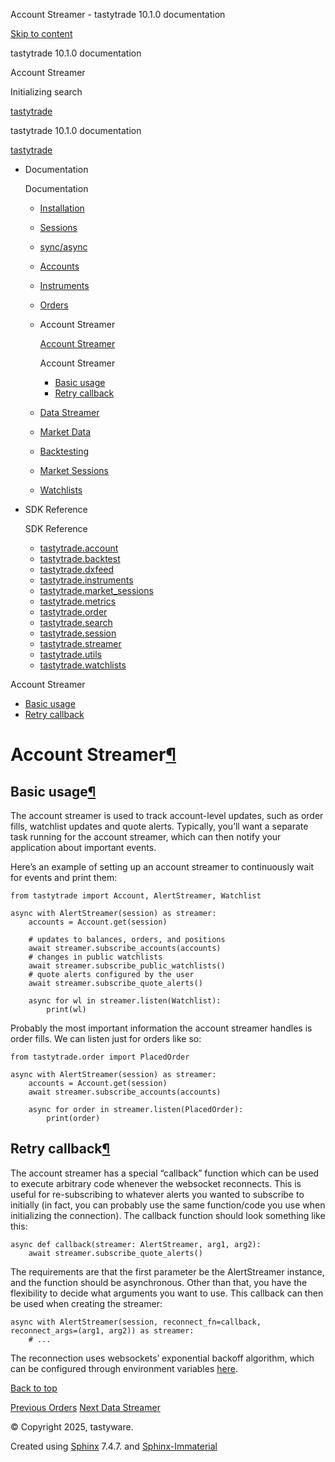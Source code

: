 Account Streamer - tastytrade 10.1.0 documentation







[Skip to content](account-streamer.html#basic-usage)

tastytrade 10.1.0 documentation

Account Streamer






Initializing search

[tastytrade](https://github.com/tastyware/tastytrade "Go to repository")

tastytrade 10.1.0 documentation

[tastytrade](https://github.com/tastyware/tastytrade "Go to repository")

* Documentation




  Documentation
  + [Installation](installation.html)
  + [Sessions](sessions.html)
  + [sync/async](sync-async.html)
  + [Accounts](accounts.html)
  + [Instruments](instruments.html)
  + [Orders](orders.html)
  + Account Streamer

    [Account Streamer](account-streamer.html#)



    Account Streamer
    - [Basic usage](account-streamer.html#basic-usage)
    - [Retry callback](account-streamer.html#retry-callback)
  + [Data Streamer](data-streamer.html)
  + [Market Data](market-data.html)
  + [Backtesting](backtest.html)
  + [Market Sessions](market-sessions.html)
  + [Watchlists](watchlists.html)
* SDK Reference




  SDK Reference
  + [tastytrade.account](api/account.html)
  + [tastytrade.backtest](api/backtesting.html)
  + [tastytrade.dxfeed](api/dxfeed.html)
  + [tastytrade.instruments](api/instruments.html)
  + [tastytrade.market\_sessions](api/market-sessions.html)
  + [tastytrade.metrics](api/metrics.html)
  + [tastytrade.order](api/order.html)
  + [tastytrade.search](api/search.html)
  + [tastytrade.session](api/session.html)
  + [tastytrade.streamer](api/streamer.html)
  + [tastytrade.utils](api/utils.html)
  + [tastytrade.watchlists](api/watchlists.html)

Account Streamer

* [Basic usage](account-streamer.html#basic-usage)
* [Retry callback](account-streamer.html#retry-callback)

# Account Streamer[¶](account-streamer.html#account-streamer "Link to this heading")

## Basic usage[¶](account-streamer.html#basic-usage "Link to this heading")

The account streamer is used to track account-level updates, such as order fills, watchlist updates and quote alerts.
Typically, you’ll want a separate task running for the account streamer, which can then notify your application about important events.

Here’s an example of setting up an account streamer to continuously wait for events and print them:

```
from tastytrade import Account, AlertStreamer, Watchlist

async with AlertStreamer(session) as streamer:
    accounts = Account.get(session)

    # updates to balances, orders, and positions
    await streamer.subscribe_accounts(accounts)
    # changes in public watchlists
    await streamer.subscribe_public_watchlists()
    # quote alerts configured by the user
    await streamer.subscribe_quote_alerts()

    async for wl in streamer.listen(Watchlist):
        print(wl)

```

Probably the most important information the account streamer handles is order fills. We can listen just for orders like so:

```
from tastytrade.order import PlacedOrder

async with AlertStreamer(session) as streamer:
    accounts = Account.get(session)
    await streamer.subscribe_accounts(accounts)

    async for order in streamer.listen(PlacedOrder):
        print(order)

```

## Retry callback[¶](account-streamer.html#retry-callback "Link to this heading")

The account streamer has a special “callback” function which can be used to execute arbitrary code whenever the websocket reconnects. This is useful for re-subscribing to whatever alerts you wanted to subscribe to initially (in fact, you can probably use the same function/code you use when initializing the connection).
The callback function should look something like this:

```
async def callback(streamer: AlertStreamer, arg1, arg2):
    await streamer.subscribe_quote_alerts()

```

The requirements are that the first parameter be the AlertStreamer instance, and the function should be asynchronous. Other than that, you have the flexibility to decide what arguments you want to use.
This callback can then be used when creating the streamer:

```
async with AlertStreamer(session, reconnect_fn=callback, reconnect_args=(arg1, arg2)) as streamer:
    # ...

```

The reconnection uses websockets’ exponential backoff algorithm, which can be configured through environment variables [here](https://websockets.readthedocs.io/en/14.1/reference/variables.html).

[Back to top](account-streamer.html#)


[Previous
Orders](orders.html)
[Next
Data Streamer](data-streamer.html)

© Copyright 2025, tastyware.

Created using
[Sphinx](https://www.sphinx-doc.org/)
7.4.7.
and
[Sphinx-Immaterial](https://github.com/jbms/sphinx-immaterial/)